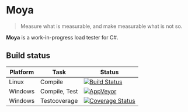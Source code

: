 # Moya
> Measure what is measurable, and make measurable what is not so.

**Moya** is a work-in-progress load tester for C#. 

## Build status

| Platform | Task          |  Status  |
|----------|---------------|----------|
| Linux    | Compile       | [![Build Status](https://travis-ci.org/Hammerstad/Moya.svg?branch=master)](https://travis-ci.org/Hammerstad/Moya) |
| Windows  | Compile, Test | [![AppVeyor](https://ci.appveyor.com/api/projects/status/github/Hammerstad/moya?branch=master&svg=true)](https://ci.appveyor.com/project/Hammerstad/moya) |
| Windows  | Testcoverage  | [![Coverage Status](https://coveralls.io/repos/Hammerstad/Moya/badge.svg?branch=master&service=github)](https://coveralls.io/github/Hammerstad/Moya?branch=master) |
